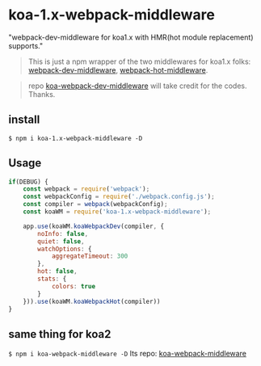 # koa-1.x-webpack-middleware
"webpack-dev-middleware for koa1.x with HMR(hot module replacement) supports."

> This is just a npm wrapper of the two middlewares for koa1.x folks: [webpack-dev-middleware](https://github.com/webpack/webpack-dev-middleware), [webpack-hot-middleware](https://github.com/glenjamin/webpack-hot-middleware).

> repo [koa-webpack-dev-middleware](https://github.com/yiminghe/koa-webpack-dev-middleware) will take credit for the codes. Thanks.


## install 

  ```$ npm i koa-1.x-webpack-middleware -D``` 
  
## Usage
``` javascript
if(DEBUG) {
    const webpack = require('webpack');
    const webpackConfig = require('./webpack.config.js');
    const compiler = webpack(webpackConfig);
    const koaWM = require('koa-1.x-webpack-middleware');

    app.use(koaWM.koaWebpackDev(compiler, {
        noInfo: false,
        quiet: false,
        watchOptions: {
            aggregateTimeout: 300
        },
        hot: false,
        stats: {
            colors: true
        }
    })).use(koaWM.koaWebpackHot(compiler))
}
```

## same thing for koa2

  ```$ npm i koa-webpack-middleware -D``` 
  Its repo: [koa-webpack-middleware](https://github.com/leecade/koa-webpack-middleware)
